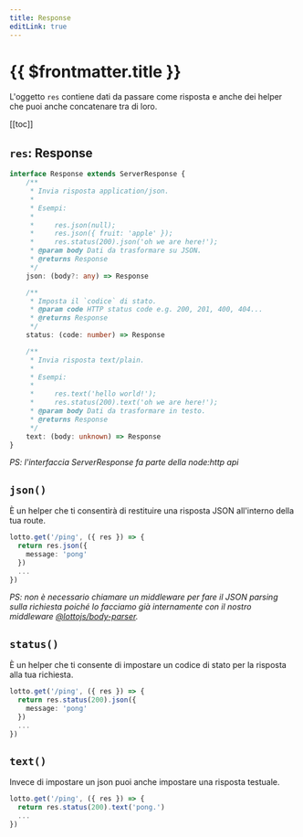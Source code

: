 ```yaml
---
title: Response
editLink: true
---
```


# {{ $frontmatter.title }}

L'oggetto `res` contiene dati da passare come risposta e anche dei helper che puoi anche concatenare tra di loro.

[[toc]]

## `res`: Response

```typescript
interface Response extends ServerResponse {
    /**
     * Invia risposta application/json.
     *
     * Esempi:
     *
     *     res.json(null);
     *     res.json({ fruit: 'apple' });
     *     res.status(200).json('oh we are here!');
     * @param body Dati da trasformare su JSON.
     * @returns Response
     */
    json: (body?: any) => Response

    /**
     * Imposta il `codice` di stato.
     * @param code HTTP status code e.g. 200, 201, 400, 404...
     * @returns Response
     */
    status: (code: number) => Response

    /**
     * Invia risposta text/plain.
     *
     * Esempi:
     *
     *     res.text('hello world!');
     *     res.status(200).text('oh we are here!');
     * @param body Dati da trasformare in testo.
     * @returns Response
     */
    text: (body: unknown) => Response
}
```
_PS: l'interfaccia ServerResponse fa parte della node:http api_

## `json()`

È un helper che ti consentirà di restituire una risposta JSON all'interno della tua route.

```typescript
lotto.get('/ping', ({ res }) => {
  return res.json({
    message: 'pong'
  })
  ...
})
```
_PS: non è necessario chiamare un middleware per fare il JSON parsing sulla richiesta poiché lo facciamo già internamente con il nostro middleware [@lottojs/body-parser](../middlewares/body-parser)._


## `status()`

È un helper che ti consente di impostare un codice di stato per la risposta alla tua richiesta.

```typescript
lotto.get('/ping', ({ res }) => {
  return res.status(200).json({
    message: 'pong'
  })
  ...
})
```

## `text()`

Invece di impostare un json puoi anche impostare una risposta testuale.

```typescript
lotto.get('/ping', ({ res }) => {
  return res.status(200).text('pong.')
  ...
})
```